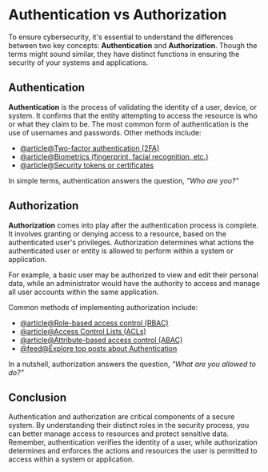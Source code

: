 # Authentication vs Authorization

To ensure cybersecurity, it's essential to understand the differences between two key concepts: **Authentication** and **Authorization**. Though the terms might sound similar, they have distinct functions in ensuring the security of your systems and applications.

## Authentication

**Authentication** is the process of validating the identity of a user, device, or system. It confirms that the entity attempting to access the resource is who or what they claim to be. The most common form of authentication is the use of usernames and passwords. Other methods include:

- [@article@Two-factor authentication (2FA)](https://authy.com/what-is-2fa/)
- [@article@Biometrics (fingerprint, facial recognition, etc.)](https://www.ncbi.nlm.nih.gov/pmc/articles/PMC5428991/)
- [@article@Security tokens or certificates](https://www.comodo.com/e-commerce/ssl-certificates/certificate.php)

In simple terms, authentication answers the question, _"Who are you?"_

## Authorization

**Authorization** comes into play after the authentication process is complete. It involves granting or denying access to a resource, based on the authenticated user's privileges. Authorization determines what actions the authenticated user or entity is allowed to perform within a system or application.

For example, a basic user may be authorized to view and edit their personal data, while an administrator would have the authority to access and manage all user accounts within the same application.

Common methods of implementing authorization include:

- [@article@Role-based access control (RBAC)](https://en.wikipedia.org/wiki/Role-based_access_control)
- [@article@Access Control Lists (ACLs)](https://en.wikipedia.org/wiki/Access-control_list)
- [@article@Attribute-based access control (ABAC)](https://en.wikipedia.org/wiki/Attribute-based_access_control)
- [@feed@Explore top posts about Authentication](https://app.daily.dev/tags/authentication?ref=roadmapsh)

In a nutshell, authorization answers the question, _"What are you allowed to do?"_

## Conclusion

Authentication and authorization are critical components of a secure system. By understanding their distinct roles in the security process, you can better manage access to resources and protect sensitive data. Remember, authentication verifies the identity of a user, while authorization determines and enforces the actions and resources the user is permitted to access within a system or application.
